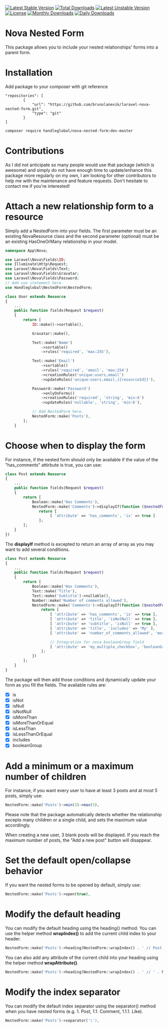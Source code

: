 [![Latest Stable Version](https://poser.pugx.org/handleglobal/nova-nested-form/v/stable)](https://packagist.org/packages/handleglobal/nova-nested-form) [![Total Downloads](https://poser.pugx.org/handleglobal/nova-nested-form/downloads)](https://packagist.org/packages/handleglobal/nova-nested-form) [![Latest Unstable Version](https://poser.pugx.org/handleglobal/nova-nested-form/v/unstable)](https://packagist.org/packages/handleglobal/nova-nested-form) [![License](https://poser.pugx.org/handleglobal/nova-nested-form/license)](https://packagist.org/packages/handleglobal/nova-nested-form) [![Monthly Downloads](https://poser.pugx.org/handleglobal/nova-nested-form/d/monthly)](https://packagist.org/packages/handleglobal/nova-nested-form) [![Daily Downloads](https://poser.pugx.org/handleglobal/nova-nested-form/d/daily)](https://packagist.org/packages/handleglobal/nova-nested-form)

# Nova Nested Form

This package allows you to include your nested relationships' forms into a parent form.

# Installation

Add package to your composer with git reference
```
"repositories": [
        {
            "url": "https://github.com/brunolanevik/laravel-nova-nested-form.git",
            "type": "git"
        }
]
```

```bash
composer require handleglobal/nova-nested-form:dev-master
```

# Contributions

As I did not anticipate so many people would use that package (which is awesome) and simply do not have enough time to update/enhance this package more regularly on my own, I am looking for other contributors to help me with the maintenance and feature requests. Don't hesitate to contact me if you're interested!  

# Attach a new relationship form to a resource

Simply add a NestedForm into your fields. The first parameter must be an existing NovaResource class and the second parameter (optional) must be an existing HasOneOrMany relationship in your model.

```php
namespace App\Nova;

use Laravel\Nova\Fields\ID;
use Illuminate\Http\Request;
use Laravel\Nova\Fields\Text;
use Laravel\Nova\Fields\Gravatar;
use Laravel\Nova\Fields\Password;
// Add use statement here.
use Handleglobal\NestedForm\NestedForm;

class User extends Resource
{
    ...
    public function fields(Request $request)
    {
        return [
            ID::make()->sortable(),

            Gravatar::make(),

            Text::make('Name')
                ->sortable()
                ->rules('required', 'max:255'),

            Text::make('Email')
                ->sortable()
                ->rules('required', 'email', 'max:254')
                ->creationRules('unique:users,email')
                ->updateRules('unique:users,email,{{resourceId}}'),

            Password::make('Password')
                ->onlyOnForms()
                ->creationRules('required', 'string', 'min:6')
                ->updateRules('nullable', 'string', 'min:6'),

            // Add NestedForm here.
            NestedForm::make('Posts'),
        ];
    }
```

# Choose when to display the form

For instance, if the nested form should only be available if the value of the "has_comments" attirbute is true, you can use:

```php
class Post extends Resource
{
    ...
    public function fields(Request $request)
    {
        return [
            Boolean::make('Has Comments'),
            NestedForm::make('Comments')->displayIf(function ($nestedForm, $request) {
               return [
                    [ 'attribute' => 'has_comments', 'is' => true ]
               ];
        ];
    }
})
```

The **displayIf** method is excepted to return an array of array as you may want to add several conditions.

```php
class Post extends Resource
{
    ...
    public function fields(Request $request)
    {
        return [
            Boolean::make('Has Comments'),
            Text::make('Title'),
            Text::make('Subtitle')->nullable(),
            Number::make('Number of comments allowed'),
            NestedForm::make('Comments')->displayIf(function ($nestedForm, $request) {
                return [
                    [ 'attribute' => 'has_comments', 'is' => true ],
                    [ 'attribute' => 'title', 'isNotNull' => true ],
                    [ 'attribute' => 'subtitle', 'isNull' => true ],
                    [ 'attribute' => 'title', 'includes' => 'My' ],
                    [ 'attribute' => 'number_of_comments_allowed', 'moreThanOrEqual' => 1 ],

                    // Integration for nova booleanGroup field
                    [ 'attribute' => 'my_multiple_checkbox', 'booleanGroup' => 'the_checkbox_key_to_target' ],
                ];
            })
        ];
    }
}
```

The package will then add those conditions and dynamically update your form as you fill the fields. The available rules are:

- [x] is
- [x] isNot
- [x] isNull
- [x] isNotNull
- [x] isMoreThan
- [x] isMoreThanOrEqual
- [x] isLessThan
- [x] isLessThanOrEqual
- [x] includes
- [x] booleanGroup

# Add a minimum or a maximum number of children

For instance, if you want every user to have at least 3 posts and at most 5 posts, simply use:

```php
NestedForm::make('Posts')->min(3)->max(5),
```

Please note that the package automatically detects whether the relationship excepts many children or a single child, and sets the maximum value accordingly.

When creating a new user, 3 blank posts will be displayed. If you reach the maximum number of posts, the "Add a new post" button will disappear.

# Set the default open/collapse behavior

If you want the nested forms to be opened by default, simply use:

```php
NestedForm::make('Posts')->open(true),
```

# Modify the default heading

You can modify the default heading using the heading() method. You can use the helper method **wrapIndex()** to add the current child index to your header.

```php
NestedForm::make('Posts')->heading(NestedForm::wrapIndex() . ' // Post'),
```

You can also add any attribute of the current child into your heading using the helper method **wrapAttribute()**.

```php
NestedForm::make('Posts')->heading(NestedForm::wrapIndex() . ' // ' . NestedForm::wrapAttribute('title', 'My default title')),
```

# Modify the index separator

You can modify the default index separator using the separator() method when you have nested forms (e.g. 1. Post, 1.1. Comment, 1.1.1. Like).

```php
NestedForm::make('Posts')->separator('\'),
```
